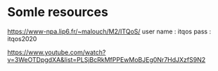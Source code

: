 # Somle resources
https://www-npa.lip6.fr/~malouch/M2/ITQoS/
user name : itqos 
pass : itqos2020

https://www.youtube.com/watch?v=3WeOTDpgdXA&list=PLSjBcRkMfPPEwMoBJEg0Nr7HdJXzfS9N2
